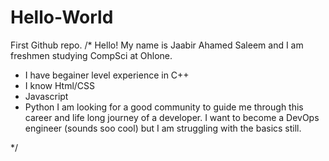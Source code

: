 # Hello-World
First Github repo.
/*
  Hello! My name is Jaabir Ahamed Saleem and I am freshmen studying CompSci at Ohlone.
  - I have begainer level experience in C++
  - I know Html/CSS
  - Javascript
  - Python
  I am looking for a good community to guide me through this career and life long journey of a developer.
  I want to become a DevOps engineer (sounds soo cool) but I am struggling with the basics still.

*/

